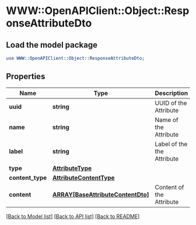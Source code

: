 # WWW::OpenAPIClient::Object::ResponseAttributeDto

## Load the model package
```perl
use WWW::OpenAPIClient::Object::ResponseAttributeDto;
```

## Properties
Name | Type | Description | Notes
------------ | ------------- | ------------- | -------------
**uuid** | **string** | UUID of the Attribute | [optional] 
**name** | **string** | Name of the Attribute | 
**label** | **string** | Label of the the Attribute | 
**type** | [**AttributeType**](AttributeType.md) |  | 
**content_type** | [**AttributeContentType**](AttributeContentType.md) |  | 
**content** | [**ARRAY[BaseAttributeContentDto]**](BaseAttributeContentDto.md) | Content of the Attribute | [optional] 

[[Back to Model list]](../README.md#documentation-for-models) [[Back to API list]](../README.md#documentation-for-api-endpoints) [[Back to README]](../README.md)


